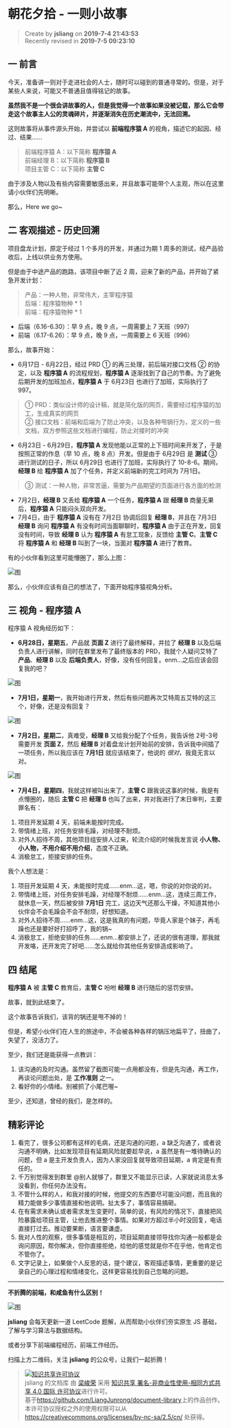 朝花夕拾 - 一则小故事
===

> Create by **jsliang** on **2019-7-4 21:43:53**  
> Recently revised in **2019-7-5 09:23:10**

## 一 前言

今天，准备讲一则对于走进社会的人士，随时可以碰到的普通寻常的。但是，对于某些人来说，可能又不普通且值得铭记的故事。

**虽然我不是一个很会讲故事的人，但是我觉得一个故事如果没被记载，那么它会带走这个故事主人公的灵魂碎片，并逐渐消失在历史潮流中，无法回溯。**

这则故事将从事件源头开始，并尝试以 **前端程序猿 A** 的视角，描述它的起因、经过、结果……

> 前端程序猿 A：以下简称 **程序猿 A**  
> 前端经理 B：以下简称 **程序猿 B**  
> 项目主管 C：以下简称 **主管 C**

由于涉及人物以及有些内容需要敏感出来，并且故事可能带个人主观，所以在这里请小伙伴们先明晰。

那么，Here we go~

## 二 客观描述 - 历史回溯

项目盘龙计划，原定于经过 1 个多月的开发，并通过为期 1 周多的测试，经产品验收后，上线以供业务方使用。

但是由于中途产品的跑路，该项目中断了近 2 周，迎来了新的产品，并开始了紧急开发计划：

> 产品：一种人物，非常伟大，主宰程序猿  
> 后端：程序猿物种 * 1  
> 前端：程序猿物种 * 1

* 后端（6.16-6.30）：早 9 点，晚 9 点，一周需要上 7 天班（997）
* 前端（6.17-6.26）：早 9 点，晚 9 点，一周需要上 6 天班（996）

那么，故事开始：

* 6月17日 - 6月22日，经过 PRD ① 的再三处理，前后端对接口文档 ② 的协定，以及 **程序猿 A** 的流程规划，**程序猿 A** 逐渐找到了自己的节奏。为了避免后期开发的加班加点，**程序猿 A** 于 6月23日 也进行了加班，实际执行了 997。

> ① PRD：类似设计师的设计稿，就是简化版的网页，需要经过程序猿的加工，生成真实的网页  
> ② 接口文档：前端和后端为了防止冲突，以及各种甩锅行为，定义的一些文档，双方参照这些文档进行编程，防止对接时的冲突  

* 6月23日 - 6月29日，**程序猿 A** 发现他能以正常的上下班时间来开发了，于是按照正常的作息（早 10 点，晚 8 点）开发。但是由于 6月29日 是 **测试** ③ 进行测试的日子，所以 6月29日 也进行了加班，实际执行了 10-8-6。期间，**经理 B** 给 **程序猿 A** 加了个任务，并定义前端新的完工时间为 7月1日。

> ③ 测试：一种人物，非常苦逼，需要为产品期望的页面进行各方面的检测

* 7月2日，**经理 B** 又丢给 **程序猿 A** 一个任务，**程序猿 A** 跟 **经理 B** 商量无果后，**程序猿 A** 只能闷头双向开发。
* 7月4日，由于 **程序猿 A** 没有在 7月2日 协调后回复 **经理 B**，并且在 7月3日 **经理 B** 询问 **程序猿 A** 有没有时间当面聊聊时，**程序猿 A** 由于正在开发，回复没有时间，导致 **经理 B** 认为 **程序猿 A** 有怠工现象，反馈给 **主管 C**。**主管 C** 将 **程序猿 A** 和 **经理 B** 叫到了一块，当面对 **程序猿 A** 进行了教育。

有的小伙伴看到这里可能懵圈了，那么上图：

![图](../../../public-repertory/img/other-morning-and-evening-2019-07-04-1.png)

那么，小伙伴应该有自己的想法了，下面开始程序猿视角分析。

## 三 视角 - 程序猿 A

程序猿 A 视角经历如下：

* **6月28日，星期五**，产品就 **页面 Z** 进行了最终解释，并拉了 **经理 B** 以及后端负责人进行讲解，同时在群里发布了最终版本的 PRD，我就个人疑问艾特了 **产品**、**经理 B** 以及 **后端负责人**，好像，没有任何回复。enm...之后应该会回复我的吧？

![图](../../../public-repertory/img/other-morning-and-evening-2019-07-04-2.jpg)

* **7月1日，星期一**，我开始进行开发，然后有些问题再次艾特周五艾特的这三个，好像，还是没有回复？

![图](../../../public-repertory/img/other-morning-and-evening-2019-07-04-3.jpg)

* **7月2日，星期二**，真难受，**经理 B** 又给我分配了个任务，我告诉他 2号-3号 需要开发 **页面 Z**，然后 **经理 B** 对着盘龙计划开始前的安排，告诉我中间插了一项任务，所以我应该在 **7月1日** 就应该结束了，他说的 *很对*，我竟无言以对。

![图](../../../public-repertory/img/other-morning-and-evening-2019-07-04-4.png)

* **7月4日，星期四**，我就这样被叫出来了，**主管 C** 跟我说这事的时候，我是有点懵圈的，随后 **主管 C** 把 **经理 B** 也叫了出来，并对我进行了末日审判，主要罪名有：

1. 项目开发延期 4 天，前端未能按时完成。
2. 带情绪上班，对任务安排毛躁，对经理不耐烦。
3. 对外人招待不周，其他项目组安排人过来，轮流介绍的时候我发言说 **小人物、小人物，不用介绍不用介绍**，态度不正确。
4. 消极怠工，拒接安排的任务。

我个人想法是：

1. 项目开发延期 4 天，未能按时完成……enm...这，嗯，你说的对你说的对。
2. 带情绪上班，对任务安排毛躁，对经理不耐烦……enm...这，连续三周工作，就休息一天，然后被安排 **7月1日** 完工，这边天气还那么干燥，不知道其他小伙伴会不会毛躁会不会不耐烦，好想知道。
3. 对外人招待不周……enm...这，这是我真的有问题，毕竟人家是个妹子，再毛躁也还是要好好打招呼了，我的锅~
4. 消极怠工，拒绝安排的任务……enm...都安排上了，还说的很有道理，那我就开发咯，还开发完了好吧……怎么就给你其他任务安排造成影响了。

## 四 结尾

**程序猿 A** 被 **主管 C** 教育后，**主管 C** 吩咐 **经理 B** 进行随后的惩罚安排。

故事，就到此结束了。

这个故事告诉我们，该背的锅还是甩不掉的！

但是，希望小伙伴们在人生的旅途中，不会被各种各样的锅压地扁平了，扭曲了，失望了，没活力了。

至少，我们还是能获得一点教训：

1. 该沟通的及时沟通。虽然留了截图可能一点用都没有，但是先沟通，再工作，再谈论问题出处，是 **工作准则** 之一。
2. 看好你的小情绪。别被抓了小尾巴喔~

至少，还知道，曾经的我们，是怎样的。

## 精彩评论

1. 看完了，很多公司都有这样的毛病，还是沟通的问题，a 缺乏沟通了，或者说沟通不明确，比如发现项目有延期风险就要趁早说，a 虽然是有一堆待确认的问题，但 a 是主开发负责人，因为人家没回复就导致项目延期，a 肯定是有责任的。
2. 千万别觉得发到群里 @别人就够了，群里又不能显示已读，人家就说消息太多没看到，你任何办法没有。
3. 不管什么样的人，和我对接的时候，他提交的东西要尽可能没问题，而且我的精力能做多少事情直接和他说明。扯太多了，事情容易搞砸。
4. 在有需求未确认或者需求发生变更时，简单的说，有风险的情况下，直接把风险暴露给项目主管，让他去推进整个事情。如果对方超过半小时没回复，电话直接打过去。推动要果断，语言要谦虚。
5. 我对人性的观察，很多事情是相互的，项目延期直接领导找你沟通一般都是会询问原因，帮你解决，但你直接拒绝，给他的感觉就是你不在乎他，他肯定也不管你了。
6. 文字记录上，如果做个人反思的话，提个建议，客观描述事情，更重要的是记录自己的心理过程和情绪变化，这样更容易找到自己忽略的问题。

---

**不折腾的前端，和咸鱼有什么区别！**

![图](../../../public-repertory/img/z-small-wechat-public-address.jpg)

**jsliang** 会每天更新一道 LeetCode 题解，从而帮助小伙伴们夯实原生 JS 基础，了解与学习算法与数据结构。

或者分享下前端编程经历，前端工作经历。

扫描上方二维码，关注 **jsliang** 的公众号，让我们一起折腾！

> <a rel="license" href="http://creativecommons.org/licenses/by-nc-sa/4.0/"><img alt="知识共享许可协议" style="border-width:0" src="https://i.creativecommons.org/l/by-nc-sa/4.0/88x31.png" /></a><br /><span xmlns:dct="http://purl.org/dc/terms/" property="dct:title">jsliang 的文档库</span> 由 <a xmlns:cc="http://creativecommons.org/ns#" href="https://github.com/LiangJunrong/document-library" property="cc:attributionName" rel="cc:attributionURL">梁峻荣</a> 采用 <a rel="license" href="http://creativecommons.org/licenses/by-nc-sa/4.0/">知识共享 署名-非商业性使用-相同方式共享 4.0 国际 许可协议</a>进行许可。<br />基于<a xmlns:dct="http://purl.org/dc/terms/" href="https://github.com/LiangJunrong/document-library" rel="dct:source">https://github.com/LiangJunrong/document-library</a>上的作品创作。<br />本许可协议授权之外的使用权限可以从 <a xmlns:cc="http://creativecommons.org/ns#" href="https://creativecommons.org/licenses/by-nc-sa/2.5/cn/" rel="cc:morePermissions">https://creativecommons.org/licenses/by-nc-sa/2.5/cn/</a> 处获得。